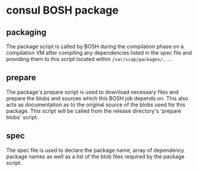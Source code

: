 # consul BOSH package

## packaging

The package script is called by BOSH during the compilation phase on a 
compilation VM after compiling any dependencies listed in the spec file and
providing them to this script located within `/var/vcap/packages/...`.

## prepare

The package's prepare script is used to download necessary files and prepare the 
blobs and sources which this BOSH job depends on. This also acts as 
documentation as to the original source of the blobs used for this package. 
This script will be called from the release directory's 'prepare blobs' script.

## spec

The spec file is used to declare the package name, array of dependency package
names as well as a list of the blob files required by the package script.

